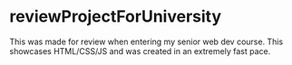 # reviewProjectForUniversity
This was made for review when entering my senior web dev course. This showcases HTML/CSS/JS and was created in an extremely fast pace. 
